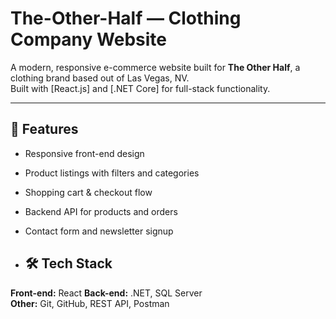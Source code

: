 # The-Other-Half — Clothing Company Website

A modern, responsive e-commerce website built for **The Other Half**, a clothing brand based out of Las Vegas, NV.  
Built with [React.js] and [.NET Core] for full-stack functionality.

---

## 🚀 Features

- Responsive front-end design
- Product listings with filters and categories
- Shopping cart & checkout flow
- Backend API for products and orders
- Contact form and newsletter signup

- ## 🛠️ Tech Stack

**Front-end:** React
**Back-end:** .NET, SQL Server  
**Other:** Git, GitHub, REST API, Postman
